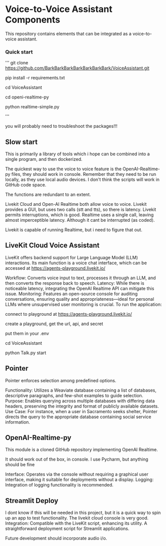 # Voice-to-Voice Assistant Components
This repository contains elements that can be integrated as a voice-to-voice assistant.

### Quick start
''' 
git clone https://github.com/BarkBarkBarkBarkBarkBarkBark/VoiceAssistant.git

pip install -r requirements.txt

cd VoiceAssistant

cd openi-realtime-py

python realtime-simple.py

'''

you will probably need to troubleshoot the packages!!!

## Slow start

This is primarily a library of tools which i hope can be combined into a single program, and then dockerized.

The quickest way to use the voice to voice feature is the OpenAI-Realtime-py files, they should work in console. Remember that they need to be run locally, as they use local audio devices. I don't think the scripts will work in GitHub code space.

The functions are redundant to an extent.

Livekit Cloud and Open-AI Realtime both allow voice to voice. Livekit provides a GUI, but uses two calls (stt and tts), so there is latency. Livekit permits interruptions, which is good. Realtime uses a single call, leaving almost imperceptible latency. Although it cant be interrupted (as coded). 

Livekit is capable of running Realtime, but i need to figure that out. 


## LiveKit Cloud Voice Assistant
LiveKit offers backend support for Large Language Model (LLM) interactions. Its main function is a voice chat interface, which can be accessed at https://agents-playground.livekit.io/

Workflow: Converts voice input to text, processes it through an LLM, and then converts the response back to speech.
Latency: While there is noticeable latency, integrating the OpenAI Realtime API can mitigate this issue.
Monitoring: Features an open-source console for auditing conversations, ensuring quality and appropriateness—ideal for personal LLMs where unsupervised user monitoring is crucial.
To run the application:

connect to playground at https://agents-playground.livekit.io/

create a playground, get the url, api, and secret

put them in your .env

cd VoiceAssistant

python Talk.py start



## Pointer
Pointer enforces selection among predefined options.

Functionality: Utilizes a Weaviate database containing a list of databases, descriptive paragraphs, and few-shot examples to guide selection.
Purpose: Enables querying across multiple databases with differing data headers, preserving the integrity and format of publicly available datasets.
Use Case: For instance, when a user in Sacramento seeks shelter, Pointer directs the query to the appropriate database containing social service information.


## OpenAI-Realtime-py
This module is a cloned GitHub repository implementing OpenAI Realtime.

It should work out of the box, in console. I use Pycharm, but anything should be fine

Interface: Operates via the console without requiring a graphical user interface, making it suitable for deployments without a display.
Logging: Integration of logging functionality is recommended.

## Streamlit Deploy

I dont know if this will be needed in this project, but it is a quick way to spin up an app to test functionality. The livekit cloud console is very good.
Integration: Compatible with the LiveKit script, enhancing its utility.
A straightforward deployment script for Streamlit applications.

Future development should incorporate audio i/o.
